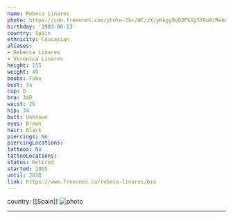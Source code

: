 ```yaml
---
name: Rebeca Linares
photo: https://cdn.freeones.com/photo-2bc/WC/zX/yKkgy9qQJPkXySfGo9/Rebeca-Linares-avatar-001_teaser.jpg?c=1563187913
birthday: '1983-06-13'
country: Spain
ethnicity: Caucasian
aliases:
- Rebecca Linares
- Veronica Linares
height: 155
weight: 49
boobs: Fake
bust: 34
cup: D
bra: 34D
waist: 26
hip: 34
butt: Unknown
eyes: Brown
hair: Black
piercings: No
piercingLocations:
tattoos: No
tattooLocations:
status: Retired
started: 2005
until: 2016
link: https://www.freeones.ca/rebeca-linares/bio
---
```

country: [[Spain]]
![photo](https://cdn.freeones.com/photo-2bc/WC/zX/yKkgy9qQJPkXySfGo9/Rebeca-Linares-avatar-001_teaser.jpg?c=1563187913)
***

